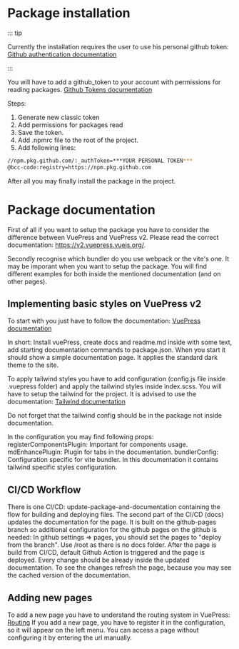 # Package installation

::: tip

Currently the installation requires the user to use his personal github token: [Github authentication documentation](https://docs.github.com/en/packages/working-with-a-github-packages-registry/working-with-the-nuget-registry#authenticating-to-github-packages)

:::

You will have to add a github_token to your account with permissions for reading packages. [Github Tokens documentation](https://github.com/settings/tokens)

Steps:
1. Generate new classic token
2. Add permissions for packages read
3. Save the token.
4. Add .npmrc file to the root of the project.
5. Add following lines:


```bash
//npm.pkg.github.com/:_authToken=***YOUR PERSONAL TOKEN***
@bcc-code:registry=https://npm.pkg.github.com
```

After all you may finally install the package in the project.
# Package documentation

First of all if you want to setup the package you have to consider the difference between VuePress and VuePress v2.
Please read the correct documentation: https://v2.vuepress.vuejs.org/.

Secondly recognise which bundler do you use webpack or the vite's one. It may be imporant when you want to setup the package. You will find different examples for both inside the mentioned documentation (and on other pages).

## Implementing basic styles on VuePress v2

To start with you just have to follow the documentation:
[VuePress documentation](https://v2.vuepress.vuejs.org/guide/getting-started.html#manual-installation)

In short: Install vuePress, create docs and readme.md inside with some text, add starting documentation commands to package.json.
When you start it should show a simple documentation page. It applies the standard dark theme to the site.

To apply tailwind styles you have to add configuration (config.js file inside .vuepress folder) and apply the tailwind styles inside index.scss.
You will have to setup the tailwind for the project. It is advised to use the documentation: [Tailwind documentation](https://tailwindcss.com/)

Do not forget that the tailwind config should be in the package not inside documentation.

In the configuration you may find following props:
registerComponentsPlugin: Important for components usage.
mdEnhancePlugin: Plugin for tabs in the documentation.
bundlerConfig: Configuration specific for vite bundler. In this documentation it contains tailwind specific styles configuration.

## CI/CD Workflow

There is one CI/CD: update-package-and-documentation containing the flow for building and deploying files.
The second part of the CI/CD (docs) updates the documentation for the page.
It is built on the github-pages branch so additional configuration for the github pages on the github is needed:
In github settings => pages, you should set the pages to "deploy from the branch". Use /root as there is no docs folder.
After the page is build from CI/CD, default Github Action is triggered and the page is deployed.
Every change should be already inside the updated documentation. To see the changes refresh the page, because you may see the cached version of the documentation.

## Adding new pages

To add a new page you have to understand the routing system in VuePress: [Routing](https://v2.vuepress.vuejs.org/guide/page.html)
If you add a new page, you have to register it in the configuration, so it will appear on the left menu.
You can access a page without configuring it by entering the url manually.